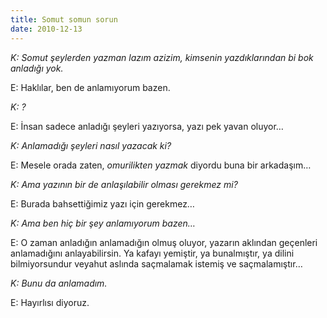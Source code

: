 ```yaml
---
title: Somut somun sorun
date: 2010-12-13
---
```


*K: Somut şeylerden yazman lazım azizim, kimsenin yazdıklarından bi bok
anladığı yok.*

E: Haklılar, ben de anlamıyorum bazen.

*K: ?*

E: İnsan sadece anladığı şeyleri yazıyorsa, yazı pek yavan oluyor…

*K: Anlamadığı şeyleri nasıl yazacak ki?*

E: Mesele orada zaten, *omurilikten yazmak* diyordu buna bir arkadaşım…

*K: Ama yazının bir de anlaşılabilir olması gerekmez mi?*

E: Burada bahsettiğimiz yazı için gerekmez…

*K: Ama ben hiç bir şey anlamıyorum bazen…*

E: O zaman anladığın anlamadığın olmuş oluyor, yazarın aklından
geçenleri anlamadığını anlayabilirsin. Ya kafayı yemiştir, ya
bunalmıştır, ya dilini bilmiyorsundur veyahut aslında saçmalamak istemiş
ve saçmalamıştır…

*K: Bunu da anlamadım.*

E: Hayırlısı diyoruz.
